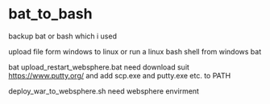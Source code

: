 # bat_to_bash

backup bat or bash which i used


upload file form windows to linux or run a linux bash shell from windows bat 

bat  upload_restart_websphere.bat  need download suit https://www.putty.org/  and   add scp.exe and putty.exe etc. to PATH

deploy_war_to_websphere.sh  need websphere envirment
